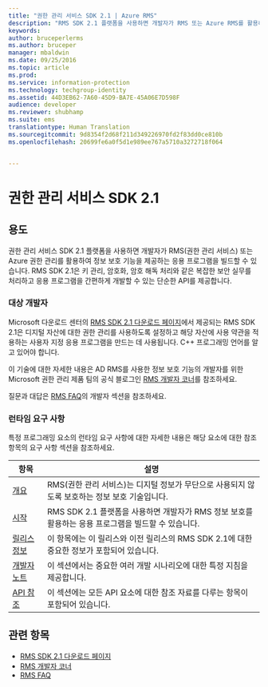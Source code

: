 ```yaml
---
title: "권한 관리 서비스 SDK 2.1 | Azure RMS"
description: "RMS SDK 2.1 플랫폼을 사용하면 개발자가 RMS 또는 Azure RMS를 활용하여 정보 보호 기능을 제공하는 응용 프로그램을 빌드할 수 있습니다."
keywords: 
author: bruceperlerms
ms.author: bruceper
manager: mbaldwin
ms.date: 09/25/2016
ms.topic: article
ms.prod: 
ms.service: information-protection
ms.technology: techgroup-identity
ms.assetid: 44D3EB62-7A60-45D9-BA7E-45A06E7D598F
audience: developer
ms.reviewer: shubhamp
ms.suite: ems
translationtype: Human Translation
ms.sourcegitcommit: 9d8354f2d68f211d349226970fd2f83dd0ce810b
ms.openlocfilehash: 20699fe6a0f5d1e989ee767a5710a3272718f064


---
```


# <a name="rights-management-services-sdk-21"></a>권한 관리 서비스 SDK 2.1

## <a name="purpose"></a>용도

권한 관리 서비스 SDK 2.1 플랫폼을 사용하면 개발자가 RMS(권한 관리 서비스) 또는 Azure 권한 관리를 활용하여 정보 보호 기능을 제공하는 응용 프로그램을 빌드할 수 있습니다. RMS SDK 2.1은 키 관리, 암호화, 암호 해독 처리와 같은 복잡한 보안 실무를 처리하고 응용 프로그램을 간편하게 개발할 수 있는 단순한 API를 제공합니다.

### <a name="developer-audience"></a>대상 개발자

Microsoft 다운로드 센터의 [RMS SDK 2.1 다운로드 페이지](http://www.microsoft.com/en-us/download/details.aspx?id=38397)에서 제공되는 RMS SDK 2.1은 디지털 자산에 대한 권한 관리를 사용하도록 설정하고 해당 자산에 사용 약관을 적용하는 사용자 지정 응용 프로그램을 만드는 데 사용됩니다. C++ 프로그래밍 언어를 알고 있어야 합니다.

이 기술에 대한 자세한 내용은 AD RMS를 사용한 정보 보호 기능의 개발자를 위한 Microsoft 권한 관리 제품 팀의 공식 블로그인 [RMS 개발자 코너](http://blogs.msdn.com/b/rms/archive/2012/05/31/official-release-of-ad-rms-sdk-2-0-and-ad-rms-client-2-0.aspx)를 참조하세요.

질문과 대답은 [RMS FAQ](http://aka.ms/adrmsfaq )의 개발자 섹션을 참조하세요.

### <a name="runtime-requirements"></a>런타임 요구 사항

특정 프로그래밍 요소의 런타임 요구 사항에 대한 자세한 내용은 해당 요소에 대한 참조 항목의 요구 사항 섹션을 참조하세요.

|항목|설명|
|-----|--------|
|[개요](ad-rms-overview.md)|RMS(권한 관리 서비스)는 디지털 정보가 무단으로 사용되지 않도록 보호하는 정보 보호 기술입니다.|
|[시작](getting-started-with-ad-rms-2-0.md)|RMS SDK 2.1 플랫폼을 사용하면 개발자가 RMS 정보 보호를 활용하는 응용 프로그램을 빌드할 수 있습니다.|
|[릴리스 정보](release-notes-rtm.md)|이 항목에는 이 릴리스와 이전 릴리스의 RMS SDK 2.1에 대한 중요한 정보가 포함되어 있습니다.|
|[개발자 노트](developer-notes.md)|이 섹션에서는 중요한 여러 개발 시나리오에 대한 특정 지침을 제공합니다.|
|[API 참조](api-reference-2-1.md)|이 섹션에는 모든 API 요소에 대한 참조 자료를 다루는 항목이 포함되어 있습니다.|

 

## <a name="related-topics"></a>관련 항목

* [RMS SDK 2.1 다운로드 페이지](http://www.microsoft.com/en-us/download/details.aspx?id=38397)
* [RMS 개발자 코너](http://blogs.msdn.com/b/rms/archive/2012/05/31/official-release-of-ad-rms-sdk-2-0-and-ad-rms-client-2-0.aspx)
* [RMS FAQ](http://aka.ms/adrmsfaq )
 

 



<!--HONumber=Nov16_HO2-->


